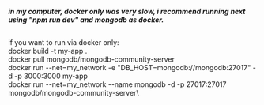 
***in my computer, docker only was very slow, i recommend running next using "npm run dev" and mongodb as docker.***
##
if you want to run via docker only:\
docker build -t my-app .\
docker pull mongodb/mongodb-community-server\
docker run --net=my_network -e "DB_HOST=mongodb://mongodb:27017" -d -p 3000:3000 my-app\
docker run --net=my_network --name mongodb -d -p 27017:27017 mongodb/mongodb-community-server\
